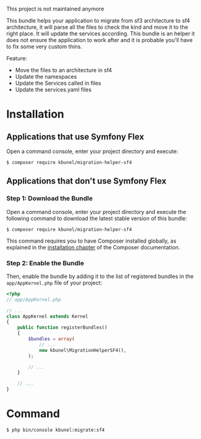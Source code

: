 This project is not maintained anymore

This bundle helps your application to migrate from sf3 architecture to sf4 architecture, it will parse all the files to check the kind and move it to the right place. It will update the services according. This bundle is an helper it does not ensure the application to work after and it is probable you'll have to fix some very custom thins.

Feature:

- Move the files to an architecture in sf4
- Update the namespaces
- Update the Services called in files
- Update the services.yaml files

Installation
============

Applications that use Symfony Flex
----------------------------------

Open a command console, enter your project directory and execute:

```console
$ composer require kbunel/migration-helper-sf4
```

Applications that don't use Symfony Flex
----------------------------------------

### Step 1: Download the Bundle

Open a command console, enter your project directory and execute the
following command to download the latest stable version of this bundle:

```console
$ composer require kbunel/migration-helper-sf4
```

This command requires you to have Composer installed globally, as explained
in the [installation chapter](https://getcomposer.org/doc/00-intro.md)
of the Composer documentation.

### Step 2: Enable the Bundle

Then, enable the bundle by adding it to the list of registered bundles
in the `app/AppKernel.php` file of your project:

```php
<?php
// app/AppKernel.php

// ...
class AppKernel extends Kernel
{
    public function registerBundles()
    {
        $bundles = array(
            // ...
            new kbunel\MigrationHelperSF4(),
        );

        // ...
    }

    // ...
}
```

Command
============

```console
$ php bin/console kbunel:migrate:sf4
```

